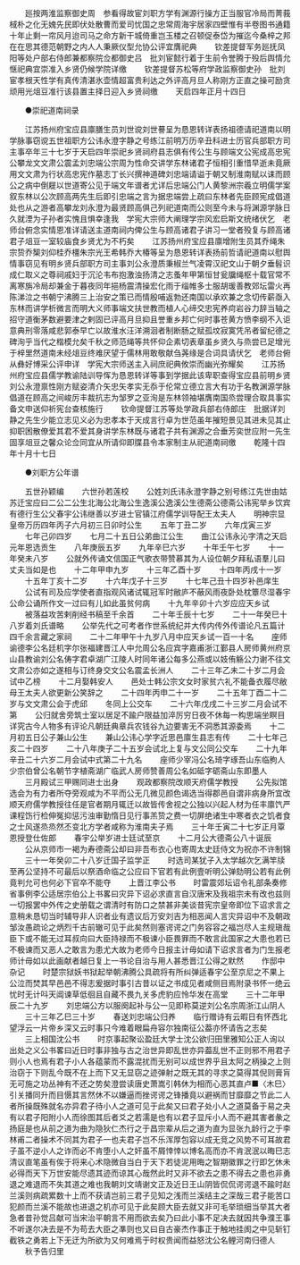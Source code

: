 <!-- { "loadSidebar": true } -->
　　廵按两淮监察御史周　参看得故宦刘职方学有渊源行操方正当服官冷局而菁莪棫朴之化无媿先民即伏处散曹而爱司忧国之忠常周海宇居家四壁惟有半卷图书通籍十年止剩一帘风月迨司马之命方新干城倚重岂玉楼之召顿促泰岱为摧迄今桑梓之邦在在思其德范朝野之内人人秉厥仪型允协公评宜膺祀典 
　　钦差提督军务廵抚凤阳等处户部右侍郎兼都察院佥都御史吕　批刘宦懿行着于生前令誉腾于殁后舆情允惬祀典宜崇准入乡贤仍候学院详缴 
　　钦差提督苏松等府学政监察御史孙　批刘宦孝根天性学有真传清湛氷壶情超富贵利达之外评高月旦人称刚方正直之操可励贪顽用光俎豆准行该县置主择日迎入乡贤祠缴 
　　天启四年正月十四日 

　　●崇祀道南祠录 

　　江苏扬州府宝应县廪膳生员刘世谠刘世謩呈为恳恩转详表扬祖德请祀道南以明学脉事窃谠五世祖职方公讳永澄字静之号练江前明万历辛丑科进士历官兵部职方司主事卒年三十七岁于天启四年崇祀乡贤祠府县志俱有传公生与顾端文公宪成高忠宪公攀龙文文肃公震孟刘忠端公宗周为性命交讲学东林诸君子恒相引重惜早逝未竟厥用文文肃为行状高忠宪作墓志丁长兴撰神道碑刘忠端请谥于朝又制淮南赋以诔而顾公之病中倒屣以世道寄公见于端文年谱者尤详后忠端公门人黄黎洲宗羲立明儒学案叙东林以公次顾高两先生后即引忠端之言为据忠端尝上疏曰东林者先臣顾宪成倡道处也从之游者高攀龙刘永澄为最贤顾高俱己列祀道南而公则至今未与将渊源学脉日久就湮为子孙者实愧且惧幸逢我　学宪大宗师大阐理学宗风宏启斯文统绪伏乞　老师台俯念实情恩准详请送主道南祠内俾公生与顾高诸君子讲习一堂者殁复与顾高诸君子俎豆一室较庙食乡贤尤为不朽矣 
　　江苏扬州府宝应县廪增附生员其乔绳朱宗贽乔榘刘仰桂乔橿朱宗光王希韩乔大椿等呈为恳恩转详表扬前哲请祀道南以慰舆情事窃见有明乡贤兵部职方司主事刘公永澄质秉椒兰气凌霄汉祀文山于朝夕垂髫识成仁取义之尊祠戚妇于沉沦韦布抱激浊扬清之志蚤年甲第恒甘瓮牖绳枢十载官常不离寒旃冷局却兼金于暮夜同年挹杨震清操宏化雨于缁帷多士服胡瑗善教郊坛雷火再陈涕泣之书朝宁沸腾三上治安之策已而情殷哺返勃还南国以承欢兼之念切传薪亟入东林而讲学析微言而明大义师事端文扶世教而植人心缔交忠宪养疴岩谷力辞当轴之招守道衡茅数避要津之剌固已评高月旦抑且誉重乡邦亡何时事苍黄方愤李纲不入讵意典刑零落咸悲郭泰早亡以故淮水汪洋溯洄者制断肠之赋孤坟寂寞凭吊者留纪德之碑洵乎当代之楷模允矣千秋之师范绳等共怀仰企素切表章虽乡贤久与烝尝已足增光于梓里然道南未经俎豆终难厌望于儒林用敢敬献刍荛缘是合词具请伏乞　老师台俯从彝好博采公评申详　学宪大宗师送主入祠庶祀典攸崇而幽光弥耀矣 
　　江苏扬州府宝应县儒学教谕陆训导恽为恳恩转详等事到学据此该卑职查得宝应县前明乡贤刘公永澄禀性刚方赋姿清介矢忠矢孝实无忝于伦常立德立言大有功于名教渊源学脉倡道在顾高之间峻厉丰裁抗志为邹罗之亚洵是东林领袖堪膺南国烝尝理合取具事实备文申送仰祈宪台查核施行 
　　钦命提督江苏等处学政兵部右侍郎庄　批据详刘静之先生少能立志见义必为忠孝本于天成言行卓为世范虽年摧短景见其进未见其止抑职困散僚爱其君不爱其身讲学东林既与诸君子共有渊源之合垂芳奕世应附一先生固享俎豆之馨众论佥同宜从所请仰即牒县令本家制主从祀道南祠缴 
　　乾隆十四年十月十七日 

　　●刘职方公年谱 

　　五世孙颖编 
　　六世孙若莲校 
　　公姓刘氏讳永澄字静之别号练江先世由姑苏迁宝应曰二公二公生北海公北海公生逸溪公逸溪公生德斋公德斋公讳宪举乡饮宾有德行生公父春宇公讳继善以岁进士官镇江府儒学训导配王太夫人 
　　明神宗显皇帝万历四年丙子六月初三日卯时公生 
　　五年丁丑二岁 
　　六年戊寅三岁 
　　七年己卯四岁 
　　七月二十五日公弟曲江公生 
　　曲江公讳永沁字清之天启元年恩选贡生 
　　八年庚辰五岁 
　　九年辛巳六岁 
　　十年壬午七岁 
　　十一年癸未八岁 
　　公就外传诵文信国正气歌衣带赞慕其为人设位朝夕拜私语羣儿曰丈夫当如是也 
　　十二年甲申九岁 
　　十三年乙酉十岁 
　　十四年丙戌十一岁 
　　十五年丁亥十二岁 
　　十六年戊子十三岁 
　　十七年己丑十四岁补邑庠生 
　　公试有司及应学使者直指观风诸试辄冠军时敝庐不蔽风雨夜卧处枕簟尽湿春宇公命公诵所作文一过曰有儿如此虽贫何病 
　　十九年辛卯十六岁应应天乡试 
　　被落益攻苦剌削经书稿至千余首 
　　二十年壬辰十七岁 
　　二十一年癸巳十八岁着刘氏谱略 
　　公举先代之可考者作世系统纪并大传内传外传谱论凡五篇计四千余言藏之家祠 
　　二十二年甲午十九岁八月中应天乡试一百一十名 
　　座师谕德李公名廷机字尔张福建晋江人中允周公名应宾字嘉甫浙江鄞县人房师黄州府京山县教谕刘公名俦字君卓湖广江陵人时同年诸公每多公燕或以妓侑觞公力谢不往文文肃公亦如之遂相与订终身交文公名震孟长洲人 
　　二十三年乙未二十岁二月会试中乙榜 
　　十二月娶韩安人 
　　邑处士韩公宗文女时家贫六礼不能备衣履尽敝母王太夫人欲更新公笑辞之 
　　二十四年丙申二十一岁 
　　二十五年丁酉二十二岁与文文肃公会于虎邱 
　　冬同上公交车 
　　二十六年戊戌二十三岁二月会试不第 
　　公归就舍旁筑士室以居足不踰户限益加淬厉穷日夜不休每一构思端坐瞑目详究古今人物多有评论凡朝廷典章兵农钱谷九边要害无不洞悉其源委焉 
　　十二月初五日公子兼山公生 
　　兼山公讳心学字近思邑廪生县志有传 
　　二十七年己亥二十四岁 
　　二十八年庚子二十五岁会试北上复与文公同公交车 
　　二十九年辛丑二十六岁二月会试中式第二十九名 
　　座师少宰冯公名琦字琢吾山东临朐人少宗伯曾公名朝节字植斋湖广临武人房师赞善周公名如砥字砺斋山东即墨人 
　　三月殿试三甲赐同进士出身 
　　观政都察院改顺天府儒学教授 
　　公先拟馆选会为有力者所夺旁观咸为不平而公无几微见颜色谒选当得郡邑自谓非病身所宜改顺天府儒学教授往任是官者期月辄迁以故皆传舍视之公独以兴起人材为任丰廪饩严课程饬行检伸冤抑惩污浊审勤惰日见行事羔贽之费一切屏绝诸生中寒者衣之饥者食之士风遂烝烝然丕变北方学者咸称为淮南夫子焉 
　　三十年壬寅二十七岁正月覃恩授登仕佐郎 
　　春宇公举岁进士廷试至京 
　　十二月公大德斋公八十诞辰 
　　公从京师市一褐为寿德斋公却曰非吾布衣心也寄周太史廷侍文为祝亦不许制锦 
　　三十一年癸卯二十八岁迁国子监学正 
　　时选司某犹子入太学越次乞满竿牍至再公坚持不可最后以祭酒命临之公应曰下官若有此例壹听明公弹劾明公若有此例竟判允可也何必下官卒不能夺 
　　上晋江李公书 
　　时雷震郊坛诏令礼部条奏修省事例李公适居宗伯公上书畧曰灾异下诏必求直言自汉唐宋及我祖宗未有改也兹则一切报罢中外传之史册载之谓清时有防口之禁甚非美谈昔宪宗皇帝即位下诏求言之意稍未恳切当时辅导非人识者业有遗议后万安刘吉为相恶闻人言灾异诏中不及朝政邹汝愚疏论之炳烈千古前辙可见于此矣然则塞谔谔之门务容容之福岂尽人主规瑱哉臣下或不能无过耳叔向曰大臣持禄而不极谏小臣畏罪而不敢言此国家之大患也若已不极谏而又恶人之敢言为患尤大故为老师今日报主计毋如请下诏求言者为门生报老师计毋如以此画献者越日复上一书论自治与用人甚悉晋江公得之默然 
　　作邸中杂记 
　　时楚宗狱妖书狱起举朝沸腾公具疏将有所纠弹适春宇公至京尼之不果上公泣而焚其早邑邑不得志爰据时事引古昔以证之书成见者咸侧目焉附录书怀一绝云忧时无计呌天阊谏草低徊且自藏不畏九关多虎豹应怜华发在高堂 
　　三十二年甲辰二十九岁 
　　刘忠端公方以服阕起补与公一见即称莫逆刘公名宗周浙江山阴人 
　　三十三年乙巳三十岁 
　　春送刘忠端公归养 
　　临行赠诗有云暇日有怀西北望浮云一片帝乡深又云时事只今难着眼扁舟容尔独南征公葢亦怀请告之志矣 
　　三上相国沈公书 
　　时京事起聚讼盈廷大学士沈公欲归田里雅知公正人询以出处之义公书畧曰近日时事非独与古之治世异即乱世亦异葢乱世不正则邪不用君子则小人也焉有君子小人各蕴蒙而不露混扰而无别可以成世界乎且太阿之柄操之上则治窃于下则乱今既不在上而下又无显窃之迹弹射之既无其的寻求之莫得其倪则膏肓无可施之功丛神有不还之势矣澄尝读唐史萧嵩引韩休为相而心恶其直卢■〈木巳〉引关播同升而目慑其言然休不以嫌逼而挫谔谔之锋播竟以避祸而甘靡靡之节此二人者所操既殊就名亦异君子待小人之道可见于此矣又曰君子处小人之道莫备于易之夬有以君子阳附小人而徐图其后者爻之若濡是也有以君子显斥小人而不避其害者彖之扬庭是也从前之道为曲为隐狄仁杰行之于昌宗辈从后之道为直为显张九龄行之于李林甫二者操术不同其为君子一也夫君子岂不乐浑厚包容以成无竞之风势不可耳故君子虽不逆小人之诈而必不肯堕小人之奸虽不屑悻悻以博名高而亦不肯泯泯以晦巳志清议直笔虽有俟于将来心术隐微自当白于天下若徒泥用晦之智期徽罪之行即乞休未必得而天下万世安能尽遗其迹而谅其心哉然此时又非不欲去之患不得去之患也非勇退之难退而不失其道之难也我朝刘文靖谢文正及近日王山阴皆侃侃谔谔退不踰时赵兰溪则病疏累数十上而不获请岂前三君子见知之浅而兰溪结主之深哉三君子能苦口犯颜而兰溪不能故也进退之机亦可见于此矣顾大臣去就又非可毛举琐细当举其大者急者昔孙觉吕献可当宋治平朝言不用而欲去矣乃曰此小事不足决去就因共争濮王事不听遂尔决去是不为苟去大臣之凖则也又曰自古豪杰作事正于触地挂阂之中见斩钉截铁之勇若上下无迂为所欲为又何难焉于时权贵闻而益怒沈公名鲤河南归德人 
　　秋予告归里 
